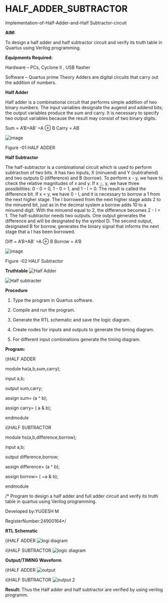 # HALF_ADDER_SUBTRACTOR

Implementation-of-Half-Adder-and-Half Subtractor-circuit

**AIM:**

To design a half adder and half subtractor circuit and verify its truth table in Quartus using Verilog programming.

**Equipments Required:**

Hardware – PCs, Cyclone II , USB flasher 

Software – Quartus prime Theory Adders are digital circuits that carry out the addition of numbers.

**Half Adder**

Half adder is a combinational circuit that performs simple addition of two binary numbers. The input variables designate the augend and addend bits; the output variables produce the sum and carry. It is necessary to specify two output variables because the result may consist of two binary digits.

Sum = A’B+AB’ =A ⊕ B Carry = AB

![image](https://github.com/naavaneetha/HALF_ADDER_SUBTRACTOR/assets/154305477/bd4a0b2c-cdbc-4184-ab08-81578f121e1f)

Figure -01 HALF ADDER

**Half Subtractor**

The half-subtractor is a combinational circuit which is used to perform subtraction of two bits. It has two inputs, X (minuend) and Y (subtrahend) and two outputs D (difference) and B (borrow). To perform x - y, we have to check the relative magnitudes of x and y. If x ;;, y, we have three possibilities: 0 - 0 = 0, 1 - 0 = 1, and 1 - I = 0. The result is called the difference bit. If x < y, we have 0 - I, and it is necessary to borrow a 1 from the next higher stage. The I borrowed from the next higher stage adds 2 to the minuend bit, just as in the decimal system a borrow adds 10 to a minuend digit. With the minuend equal to 2, the difference becomes 2 - I = 1. The half-subtractor needs two outputs. One output generates the difference and will be designated by the symbol D. The second output, designated B for borrow, generates the binary signal that informs the next stage that a I has been borrowed. 

Diff = A’B+AB’ =A ⊕ B
Borrow = A’B

 ![image](https://github.com/naavaneetha/HALF_ADDER_SUBTRACTOR/assets/154305477/d76b099c-513f-4e7c-843a-e2fd028a531a)

Figure -02 HALF Subtractor

**Truthtable**
![Half Adder](https://github.com/user-attachments/assets/4b27b166-b1a6-43be-9efd-4b10cf21e8ad)


![Half subtracter](https://github.com/user-attachments/assets/d403ac9e-42fd-4749-bb3d-752691648a76)




**Procedure**

1.	Type the program in Quartus software.

2.	Compile and run the program.

3.	Generate the RTL schematic and save the logic diagram.

4.	Create nodes for inputs and outputs to generate the timing diagram.

5.	For different input combinations generate the timing diagram.


**Program:**

i)HALF ADDER


module ha(a,b,sum,carry);


input a,b;


output sum,carry;


assign sum= (a ^ b);


assign carry= ( a & b);


endmodule





ii)HALF SUBTRACTOR


module hs(a,b,difference,borrow);


input a,b;


output difference,borrow;


assign difference= (a ^ b);


assign borrow= ( ~a & b);


endmodule

/* Program to design a half adder and full adder circuit and verify its truth table in quartus using Verilog programming.

Developed by:YUGESH M


RegisterNumber:24900164*/

**RTL Schematic**


i)HALF ADDER
![logi diagram](https://github.com/user-attachments/assets/265aaf7f-880c-4373-8576-1e373b55d21e)


ii)HALF SUBTRACTOR
![logic diagram](https://github.com/user-attachments/assets/fbd43f4c-8dbc-4e28-b077-a45c545d13ef)



**Output/TIMING Waveform**

i)HALF ADDER
![output](https://github.com/user-attachments/assets/2e42b844-3a64-4298-ae99-2f9d0c927c58)

ii)HALF SUBTRACTOR
![output 2](https://github.com/user-attachments/assets/9f852368-2489-4c2c-8127-84e755ee3f4d)



**Result:**
Thus the Half adder and half subtractor are verified by using verilog programm.
